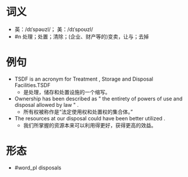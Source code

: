 # 词义
- 英：/dɪˈspəʊzl/； 美：/dɪˈspoʊzl/
- #n 处理；处置；清除；(企业、财产等的)变卖，让与；去掉
# 例句
- TSDF is an acronym for Treatment , Storage and Disposal Facilities.TSDF
	- 是处理，储存和处置设施的一个缩写。
- Ownership has been described as " the entirety of powers of use and disposal allowed by law " .
	- 所有权被称作是“法定使用权和处置权的集合体。”
- The resources at our disposal could have been better utilized .
	- 我们所掌握的资源本来可以利用得更好，获得更高的效益。
# 形态
- #word_pl disposals
